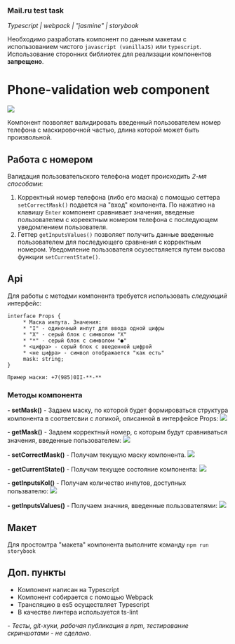 ### Mail.ru test task
*Typescript | webpack | "jasmine" | storybook*

Необходимо разработать компонент по данным макетам с использованием чистого `javascript (vanillaJS)` или `typescript`. Использование сторонних библиотек для реализации компонентов **запрещено**.

# Phone-validation web component

![](https://i.ibb.co/QH3K1Nj/screenshoot.png)

Компонент позволяет валидировать введенный пользователем номер телефона с маскировочной частью, длина которой может быть произвольной.
## Работа с номером
Валидация пользовательского телефона модет происходить *2-мя способами*:
1.  Корректный номер телефона (либо его маска) с помощью сеттера `setCorrectMask()` подается на "вход" компонента. По нажатию на клавишу `Enter`  компонент сравнивает значения, введеные пользователем с кореектным номером телефона с последующем уведомлением пользователя.
2. Геттер `getInputsValues()` позволяет получить данные введенные пользователем для последующего сравнения с корректным номером. Уведомление пользователя осузествляется путем высова функции `setCurrentState()`.

## Api
Для работы с методми компонента требуется использовать *следующий* интерфейс:

	interface Props {
		 * Маска инпута. Значения:
		 * "I" - одиночный инпут для ввода одной цифры
		 * "X" - серый блок с символом "X"
		 * "*" - серый блок с символом "●"
		 * <цифра> - серый блок с введенной цифрой
		 * <не цифра> - символ отображается "как есть"
		 mask: string;
	}
```
Пример маски: +7(985)0II-**-**
```
### Методы компонента

**- setMask()** - Задаем маску, по которой будет формироваться структура компонента в соответсвии с логикой, описанной в интерфейсе Props:
![](https://i.ibb.co/qMyCghJ/screenshoot.png)

**- getMask()** - Задаем корректный номер, с которым будут сравниваться значения, введенные пользователем:
![](https://i.ibb.co/wWbC8X3/screenshoot.png)

**- setCorrectMask()** - Получам текущую маску компонента.
![](https://i.ibb.co/kxV5YmT/screenshoot.png)

**- getCurrentState()** - Получам текущее состояние компонента:
![](https://i.ibb.co/PWjB0RX/screenshoot.png)

**- getInputsKol()** - Получам количество инпутов, доступных пользвателю:
![](https://i.ibb.co/vPpcfVQ/screenshoot.png)

**- getInputsValues()** - Получаем значния, введенные пользователями:
![](https://i.ibb.co/ygmS7R1/screenshoot.png)

## Макет
Для простомтра "макета" компонента выполните команду `npm run storybook`

## Доп. пункты
- Компонент написан на Typescript
- Компонент собирается с помощью Webpack
- Трансляцию в es5 осуществляет Typescript
- В качестве линтера используется ts-lint

*- Тесты, git-хуки, рабочая публикация в npm, тестирование скриншотами - не сделано.*

